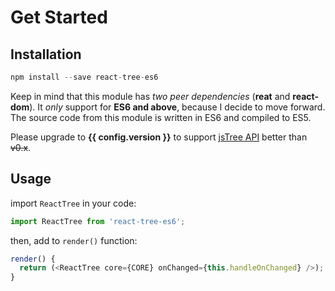 # Get Started

## Installation

```js
npm install --save react-tree-es6
```

Keep in mind that this module has *two peer dependencies* (**reat** and **react-dom**).
It *only* support for **ES6 and above**, because I decide to move forward.
The source code from this module is written in ES6 and compiled to ES5.

Please upgrade to **{{ config.version }}** to support [jsTree API](https://www.jstree.com/api)
better than ~~v0.x~~.

## Usage

import `ReactTree` in your code:

```js
import ReactTree from 'react-tree-es6';
```

then, add to `render()` function:

```js
render() {
  return (<ReactTree core={CORE} onChanged={this.handleOnChanged} />);
}
```
